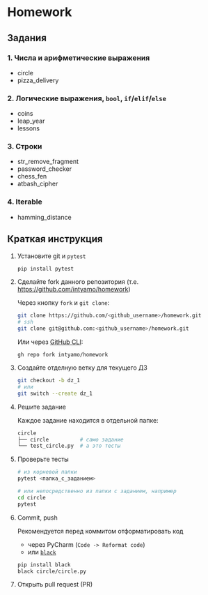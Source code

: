 # Homework

## Задания

### 1. Числа и арифметические выражения

- circle
- pizza_delivery

### 2. Логические выражения, `bool`, `if`/`elif`/`else`

- coins
- leap_year
- lessons

### 3. Строки

- str_remove_fragment
- password_checker
- chess_fen
- atbash_cipher

### 4. Iterable

- hamming_distance

## Краткая инструкция

1. Установите git и `pytest`

    ```sh
    pip install pytest
    ```

2. Сделайте fork данного репозитория (т.е. https://github.com/intyamo/homework)

   Через кнопку `fork` и `git clone`:

    ```sh
    git clone https://github.com/<github_username>/homework.git
    # ssh
    git clone git@github.com:<github_username>/homework.git
    ```

   Или через [GitHub CLI](https://github.com/cli/cli#installation):

    ```
    gh repo fork intyamo/homework
    ```

3. Создайте отделную ветку для текущего ДЗ

    ```sh
    git checkout -b dz_1
    # или
    git switch --create dz_1
    ```

4. Решите задание

   Каждое задание находится в отдельной папке:

    ```sh
    circle
    ├── circle          # само задание
    └── test_circle.py  # а это тесты
    ```

5. Проверьте тесты

    ```sh
    # из корневой папки
    pytest <папка_с_заданием>

    # или непосредственно из папки с заданием, например
    cd circle
    pytest
    ```

6. Commit, push

   Рекомендуется перед коммитом отформатировать код

    - через PyCharm (`Code -> Reformat code`)
    - или [`black`](https://github.com/psf/black)

    ```sh
    pip install black
    black circle/circle.py
    ```

7. Открыть pull request (PR)
